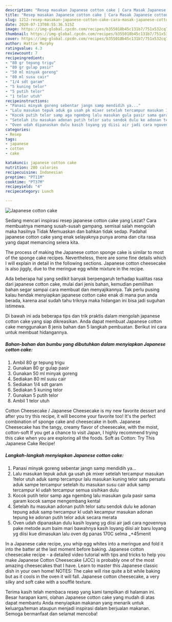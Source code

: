 ```yaml
---
description: "Resep masakan Japanese cotton cake | Cara Masak Japanese cotton cake Yang Lezat Sekali"
title: "Resep masakan Japanese cotton cake | Cara Masak Japanese cotton cake Yang Lezat Sekali"
slug: 1212-resep-masakan-japanese-cotton-cake-cara-masak-japanese-cotton-cake-yang-lezat-sekali
date: 2020-07-13T08:55:36.515Z
image: https://img-global.cpcdn.com/recipes/b355018b45c131b7/751x532cq70/japanese-cotton-cake-foto-resep-utama.jpg
thumbnail: https://img-global.cpcdn.com/recipes/b355018b45c131b7/751x532cq70/japanese-cotton-cake-foto-resep-utama.jpg
cover: https://img-global.cpcdn.com/recipes/b355018b45c131b7/751x532cq70/japanese-cotton-cake-foto-resep-utama.jpg
author: Hattie Murphy
ratingvalue: 4.3
reviewcount: 7
recipeingredient:
- "80 gr tepung trigu"
- "80 gr gulap pasir"
- "50 ml minyak goreng"
- "80 ml susu cair"
- "1/4 sdt garam"
- "5 kuning telor"
- "5 putih telor"
- "1 telor utuh"
recipeinstructions:
- "Panasi minyak goreng sebentar jangn samp mendidih ya..."
- "Lalu masukan tepuk aduk ga usah pk mixer setelah tercampur masukan 1telor utuh aduk samp tercampur lalu masukan kuning telor satu persatu aduk sampe tercampur setelah itu masukan susu cair aduk samp tercampur kl udah tercampur semua sisihkan dulu"
- "Kocok putih telor samp aga ngembng lalu masukan gula pasir sama garam kocok sampe mengembang kental"
- "Setelah itu masukan adonan putih telor satu sendok dulu ke adonan tepung aduk samp twrcampur kl udah kecampur masukan adonan tepung ke adonan putih telor aduk secara merata"
- "Oven udah dipanaskan dulu kasih loyang yg diisi air jadi cara ngovennya pake metode aum baim mari bawahnya kasih loyang diisi air baru loyang yg diisi kue dimasukan lalu oven dg panas 170C selma _+45menit"
categories:
- Resep
tags:
- japanese
- cotton
- cake

katakunci: japanese cotton cake 
nutrition: 280 calories
recipecuisine: Indonesian
preptime: "PT11M"
cooktime: "PT37M"
recipeyield: "4"
recipecategory: Lunch

---
```



![Japanese cotton cake](https://img-global.cpcdn.com/recipes/b355018b45c131b7/751x532cq70/japanese-cotton-cake-foto-resep-utama.jpg)

Sedang mencari inspirasi resep japanese cotton cake yang Lezat? Cara membuatnya memang susah-susah gampang. semisal salah mengolah maka hasilnya Tidak Memuaskan dan bahkan tidak sedap. Padahal japanese cotton cake yang enak selayaknya punya aroma dan cita rasa yang dapat memancing selera kita.

The process of making the Japanese cotton sponge cake is similar to most of the sponge cake recipes. Nevertheless, there are some fine details which I will explain in detail in the following sections. Japanese cotton cheesecake is also jiggly, due to the meringue egg white mixture in the recipe.

Ada beberapa hal yang sedikit banyak berpengaruh terhadap kualitas rasa dari japanese cotton cake, mulai dari jenis bahan, kemudian pemilihan bahan segar sampai cara membuat dan menyajikannya. Tak perlu pusing kalau hendak menyiapkan japanese cotton cake enak di mana pun anda berada, karena asal sudah tahu triknya maka hidangan ini bisa jadi suguhan istimewa.


Di bawah ini ada beberapa tips dan trik praktis dalam mengolah japanese cotton cake yang siap dikreasikan. Anda dapat membuat Japanese cotton cake menggunakan 8 jenis bahan dan 5 langkah pembuatan. Berikut ini cara untuk membuat hidangannya.

<!--inarticleads1-->

##### Bahan-bahan dan bumbu yang dibutuhkan dalam menyiapkan Japanese cotton cake:

1. Ambil 80 gr tepung trigu
1. Gunakan 80 gr gulap pasir
1. Gunakan 50 ml minyak goreng
1. Sediakan 80 ml susu cair
1. Sediakan 1/4 sdt garam
1. Sediakan 5 kuning telor
1. Gunakan 5 putih telor
1. Ambil 1 telor utuh


Cotton Cheesecake / Japanese Cheesecake is my new favorite dessert and after you try this recipe, it will become your favorite too! It&#39;s the perfect combination of sponge cake and cheesecake in both. Japanese Cheesecake has the tangy, creamy flavor of cheesecake, with the moist, cotton-soft If you get a chance to visit Japan, I highly recommend trying this cake when you are exploring all the foods. Soft as Cotton: Try This Japanese Cake Recipe! 

<!--inarticleads2-->

##### Langkah-langkah menyiapkan Japanese cotton cake:

1. Panasi minyak goreng sebentar jangn samp mendidih ya...
1. Lalu masukan tepuk aduk ga usah pk mixer setelah tercampur masukan 1telor utuh aduk samp tercampur lalu masukan kuning telor satu persatu aduk sampe tercampur setelah itu masukan susu cair aduk samp tercampur kl udah tercampur semua sisihkan dulu
1. Kocok putih telor samp aga ngembng lalu masukan gula pasir sama garam kocok sampe mengembang kental
1. Setelah itu masukan adonan putih telor satu sendok dulu ke adonan tepung aduk samp twrcampur kl udah kecampur masukan adonan tepung ke adonan putih telor aduk secara merata
1. Oven udah dipanaskan dulu kasih loyang yg diisi air jadi cara ngovennya pake metode aum baim mari bawahnya kasih loyang diisi air baru loyang yg diisi kue dimasukan lalu oven dg panas 170C selma _+45menit


In a Japanese cake recipe, you whip egg whites into a meringue and fold it into the batter at the last moment before baking. Japanese cotton cheesecake recipe - a detailed video tutorial with tips and tricks to help you make Japanese Cotton Cheesecake (JCC) is probably one of the most amazing cheesecakes that I have. Learn to master this Japanese classic dish in your own home! NOTES: The cake will rise quite a bit while baking but as it cools in the oven it will fall. Japanese cotton cheesecake, a very silky and soft cake with a soufflé texture. 

Terima kasih telah membaca resep yang kami tampilkan di halaman ini. Besar harapan kami, olahan Japanese cotton cake yang mudah di atas dapat membantu Anda menyiapkan makanan yang menarik untuk keluarga/teman ataupun menjadi inspirasi dalam berjualan makanan. Semoga bermanfaat dan selamat mencoba!
